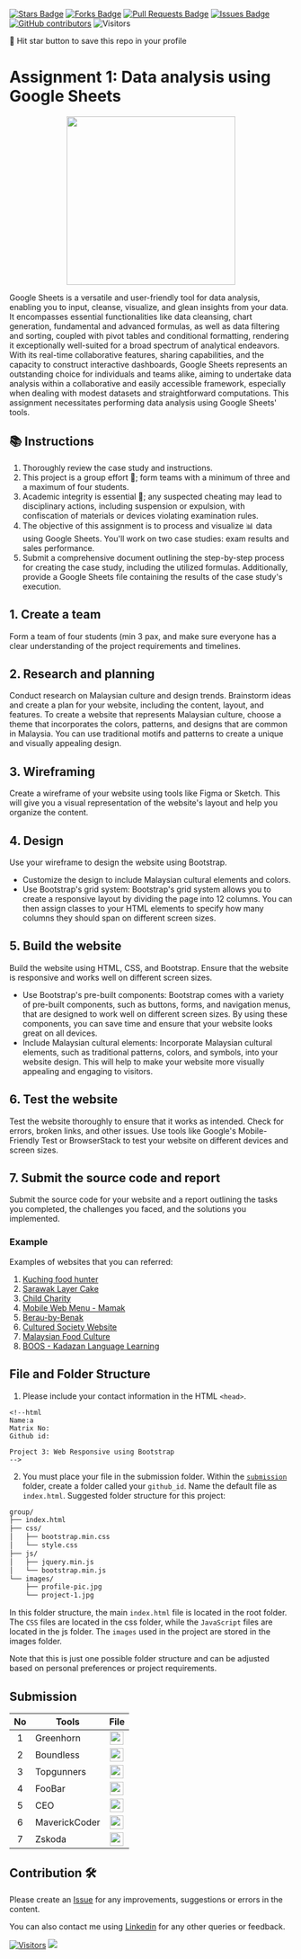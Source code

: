 <a href="https://github.com/drshahizan/BDM/stargazers"><img src="https://img.shields.io/github/stars/drshahizan/BDM" alt="Stars Badge"/></a>
<a href="https://github.com/drshahizan/BDM/network/members"><img src="https://img.shields.io/github/forks/drshahizan/BDM" alt="Forks Badge"/></a>
<a href="https://github.com/drshahizan/BDM/pulls"><img src="https://img.shields.io/github/issues-pr/drshahizan/BDM" alt="Pull Requests Badge"/></a>
<a href="https://github.com/drshahizan/BDM"><img src="https://img.shields.io/github/issues/drshahizan/BDM" alt="Issues Badge"/></a>
<a href="https://github.com/drshahizan/BDM/graphs/contributors"><img alt="GitHub contributors" src="https://img.shields.io/github/contributors/drshahizan/BDM?color=2b9348"></a>
![Visitors](https://api.visitorbadge.io/api/visitors?path=https%3A%2F%2Fgithub.com%2Fdrshahizan%2BDM&labelColor=%23d9e3f0&countColor=%23697689&style=flat)

🌟 Hit star button to save this repo in your profile

# Assignment 1: Data analysis using Google Sheets

<p align="center">
<img src="https://www.filepicker.io/api/file/SDYwYDBgTeuZyALrCrCh"  height="300" />
</p>

Google Sheets is a versatile and user-friendly tool for data analysis, enabling you to input, cleanse, visualize, and glean insights from your data. It encompasses essential functionalities like data cleansing, chart generation, fundamental and advanced formulas, as well as data filtering and sorting, coupled with pivot tables and conditional formatting, rendering it exceptionally well-suited for a broad spectrum of analytical endeavors. With its real-time collaborative features, sharing capabilities, and the capacity to construct interactive dashboards, Google Sheets represents an outstanding choice for individuals and teams alike, aiming to undertake data analysis within a collaborative and easily accessible framework, especially when dealing with modest datasets and straightforward computations. This assignment necessitates performing data analysis using Google Sheets' tools. 

## 📚 Instructions
1. Thoroughly review the case study and instructions.
2. This project is a group effort 🚀; form teams with a minimum of three and a maximum of four students.
3. Academic integrity is essential 🚫; any suspected cheating may lead to disciplinary actions, including suspension or expulsion, with confiscation of materials or devices violating examination rules.
4. The objective of this assignment is to process and visualize 📊 data using Google Sheets. You'll work on two case studies: exam results and sales performance.
5. Submit a comprehensive document outlining the step-by-step process for creating the case study, including the utilized formulas. Additionally, provide a Google Sheets file containing the results of the case study's execution.



## 1. Create a team
Form a team of four students (min 3 pax, and make sure everyone has a clear understanding of the project requirements and timelines.

## 2. Research and planning
Conduct research on Malaysian culture and design trends. Brainstorm ideas and create a plan for your website, including the content, layout, and features. To create a website that represents Malaysian culture, choose a theme that incorporates the colors, patterns, and designs that are common in Malaysia. You can use traditional motifs and patterns to create a unique and visually appealing design.

## 3. Wireframing
Create a wireframe of your website using tools like Figma or Sketch. This will give you a visual representation of the website's layout and help you organize the content.

## 4. Design
Use your wireframe to design the website using Bootstrap. 

- Customize the design to include Malaysian cultural elements and colors.
- Use Bootstrap's grid system: Bootstrap's grid system allows you to create a responsive layout by dividing the page into 12 columns. You can then assign classes to your HTML elements to specify how many columns they should span on different screen sizes.

## 5. Build the website
Build the website using HTML, CSS, and Bootstrap. Ensure that the website is responsive and works well on different screen sizes.
- Use Bootstrap's pre-built components: Bootstrap comes with a variety of pre-built components, such as buttons, forms, and navigation menus, that are designed to work well on different screen sizes. By using these components, you can save time and ensure that your website looks great on all devices.
- Include Malaysian cultural elements: Incorporate Malaysian cultural elements, such as traditional patterns, colors, and symbols, into your website design. This will help to make your website more visually appealing and engaging to visitors.

## 6. Test the website
Test the website thoroughly to ensure that it works as intended. Check for errors, broken links, and other issues. Use tools like Google's Mobile-Friendly Test or BrowserStack to test your website on different devices and screen sizes.

## 7. Submit the source code and report
Submit the source code for your website and a report outlining the tasks you completed, the challenges you faced, and the solutions you implemented.

### Example

Examples of websites that you can referred:
1. [Kuching food hunter](https://www.behance.net/gallery/119237341/App-Design-KUCHING-FOOD-HUNTER)
2. [Sarawak Layer Cake](https://www.behance.net/gallery/155042793/Sarawak-Layer-Cake-Website-Design)
3. [Child Charity](https://www.behance.net/gallery/119371597/Website-Design-CHILD-CHARITY/modules/679559279)
4. [Mobile Web Menu - Mamak](https://www.behance.net/gallery/152300087/Mobile-Web-Menu-Mamak)
5. [Berau-by-Benak](https://www.behance.net/gallery/155239669/Berau-by-Benak-Raya/modules/875922315)
6. [Cultured Society Website](https://www.behance.net/gallery/116697291/Cultured-Society-Website-(Anchor-Link-Project)/modules/665409291)
7. [Malaysian Food Culture](https://www.behance.net/gallery/110721813/Malaysian-Food-Culture-Digital-Editorial)
8. [BOOS - Kadazan Language Learning](https://www.behance.net/gallery/123080573/BOOS-Mobile-App-Design)

## File and Folder Structure 
1. Please include your contact information in the HTML `<head>`.

``` 
<!--html
Name:a
Matrix No:
Github id:

Project 3: Web Responsive using Bootstrap
-->
```
2. You must place your file in the submission folder. Within the [`submission`](./submission) folder, create a folder called your `github_id`. Name the default file as `index.html`. Suggested folder structure for this project:

```html
group/
├── index.html
├── css/
│   ├── bootstrap.min.css
│   └── style.css
├── js/
│   ├── jquery.min.js
│   └── bootstrap.min.js
└── images/
    ├── profile-pic.jpg
    └── project-1.jpg
```

In this folder structure, the main `index.html` file is located in the root folder. The `CSS` files are located in the css folder, while the `JavaScript` files are located in the js folder. The `images` used in the project are stored in the images folder.

Note that this is just one possible folder structure and can be adjusted based on personal preferences or project requirements.

## Submission

| No | Tools |  File |
| :-----: |  ------ | :-----: | 
| 1 | Greenhorn |  <a href="submission/1%20Greenhorn" ><img src="../../images/answer.png" width="24px" height="24px" ></a> | 
| 2 | Boundless |  <a href="submission/2%20Boundless" ><img src="../../images/answer.png" width="24px" height="24px" ></a> | 
| 3 | Topgunners |  <a href="submission/3%20TOPGUNNERS" ><img src="../../images/answer.png" width="24px" height="24px" ></a> | 
| 4 | FooBar |  <a href="submission/4%20FooBar" ><img src="../../images/answer.png" width="24px" height="24px" ></a> | 
| 5 | CEO |  <a href="submission/5%20CEO" ><img src="../../images/answer.png" width="24px" height="24px" ></a> | 
| 6 | MaverickCoder |  <a href="submission/6%20MaverickCoder" ><img src="../../images/answer.png" width="24px" height="24px" ></a> | 
| 7 | Zskoda |  <a href="submission/7%20zskoda" ><img src="../../images/answer.png" width="24px" height="24px" ></a> | 


## Contribution 🛠️
Please create an [Issue](https://github.com/drshahizan/BDM/issues) for any improvements, suggestions or errors in the content.

You can also contact me using [Linkedin](https://www.linkedin.com/in/drshahizan/) for any other queries or feedback.

[![Visitors](https://api.visitorbadge.io/api/visitors?path=https%3A%2F%2Fgithub.com%2Fdrshahizan&labelColor=%23697689&countColor=%23555555&style=plastic)](https://visitorbadge.io/status?path=https%3A%2F%2Fgithub.com%2Fdrshahizan)
![](https://hit.yhype.me/github/profile?user_id=81284918)
